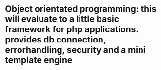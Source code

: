 Object orientated programming: this will evaluate to a little basic framework for php applications. provides db connection, errorhandling, security and a mini template engine
===
